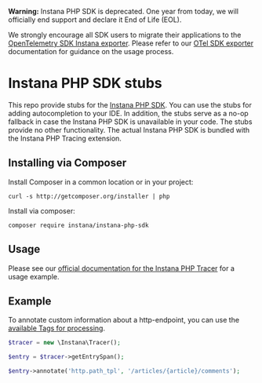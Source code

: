 
 **Warning:** 
Instana PHP SDK is deprecated. One year from today, we will officially end support and declare it End of Life (EOL).

We strongly encourage all SDK users to migrate their applications to the [OpenTelemetry SDK Instana exporter](https://github.com/opentelemetry-php/opentelemetry-exporter-instana). Please refer to our [OTel SDK exporter](https://www.ibm.com/docs/en/instana-observability/1.0.296?topic=php-opentelemetry-exporter) documentation for guidance on the usage process.

# Instana PHP SDK stubs

This repo provide stubs for the [Instana PHP SDK][docs]. You can use the stubs for adding autocompletion to your IDE. In addition, the stubs serve as a no-op fallback in case the Instana PHP SDK is unavailable in your code. The stubs provide no other functionality. The actual Instana PHP SDK is bundled with the Instana PHP Tracing extension.

## Installing via Composer

Install Composer in a common location or in your project:

    curl -s http://getcomposer.org/installer | php

Install via composer:

    composer require instana/instana-php-sdk

## Usage

Please see our [official documentation for the Instana PHP Tracer][docs] for a usage example.

## Example

To annotate custom information about a http-endpoint, you can use the
[available Tags for processing][tags].

```php
$tracer = new \Instana\Tracer();

$entry = $tracer->getEntrySpan();

$entry->annotate('http.path_tpl', '/articles/{article}/comments');
```

 [docs]: https://docs.instana.io/ecosystem/php/#php-sdk
 [tags]: https://www.instana.com/docs/tracing/custom-best-practices/#processed-tags
